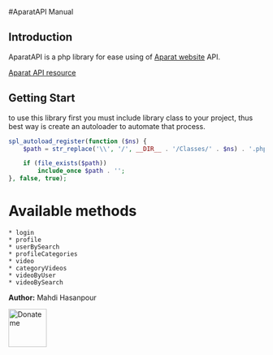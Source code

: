 #AparatAPI Manual

## Introduction
AparatAPI is a php library for ease using of [Aparat website](https://aparat.com) API. 

[Aparat API resource](https://www.aparat.com/api)

## Getting Start
to use this library first you must include library class to your project,
thus best way is create an autoloader to automate that process.
```php
spl_autoload_register(function ($ns) {
    $path = str_replace('\\', '/', __DIR__ . '/Classes/' . $ns) . '.php';

    if (file_exists($path))
        include_once $path . '';
}, false, true);
```

# Available methods
    * login
    * profile
    * userBySearch
    * profileCategories
    * video
    * categoryVideos
    * videoByUser
    * videoBySearch

**Author:** Mahdi Hasanpour


[<img src="https://idpay.ir/icon-180.png" alt='Donate me' title='Donate me' width="75px" />](https://idpay.ir/mahdi-hasanpour)